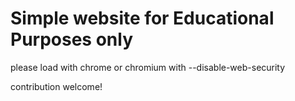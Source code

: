 # Simple website for Educational Purposes only

please load with chrome or chromium with --disable-web-security

contribution welcome!
